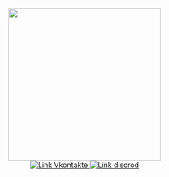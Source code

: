 <div id="header" align="center">
    <img src="https://n1s1.hsmedia.ru/ca/4f/5f/ca4f5f1ddb590b99f6d149ec7de5e619/500x195_0xac120002_8750934841540477179.gif" width="300">
    <div id="badges">
        <a href="https://vk.com/korsun112">
            <img src="https://img.shields.io/badge/VK-blue?style=for-the-badge&logo=VK&logoColor=white" alt="Link Vkontakte">
        </a>
        <a href="https://discord.gg/jqFuwv96V6">
            <img src="https://img.shields.io/badge/Discord-violet?style=for-the-badge&logo=Discord&logoColor=white" alt="Link discrod">
        </a>
    </div>
</div>